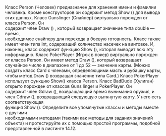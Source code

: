 Класс Person (Человек) предназначен для хранения имени и фамилии  
человека. Кроме конструкторов он содержит метод Show () для вывода этих данных. 
Класс Gunslinger (Снайпер) виртуально порожден от класса Person. Он  
содержит член Draw () , который возвращает значение типа double — время,  
необходимое снайперу для перехода в боевую готовность. Класс также имеет член типа 
int, содержащий количество насечек на винтовке. И, наконец, класс содержит 
функцию Show (), которая выводит всю эту информацию. 
Класс PokerPlayer (Игрок в покер) виртуально порожден от класса Person. Он 
имеет метод Draw (), который возвращает случайное число в диапазоне от 1 до 
52 — значение карты. (Можно создать класс Card с членами, определяющими 
масть и рубашку карты, чтобы метод Draw () возвращал значение типа Card.) 
Класс PokerPlayer использует функцию Show() класса Person. Класс BadDude 
(Хулиган) открыто порожден от классов Guns linger и PokerPlayer. Он  
содержит член Gdraw (), возвращающий время вынимания оружия, и член Cdraw (), 
возвращающий следующую вытянутую карту. У него есть соответствующая  
функция Show (). Определите все упомянутые классы и методы вместе с другими  
необходимыми методами (такими как методы для задания значений объекта) и 
протестируйте их с помощью простой программы, подобной представленной в 
листинге 14.12. 
